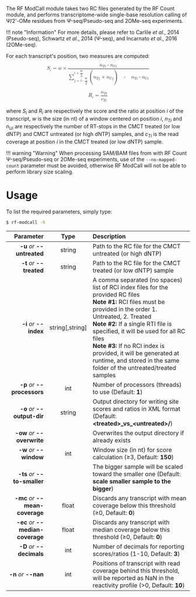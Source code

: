 The RF ModCall module takes two RC files generated by the RF Count module, and performs transcriptome-wide single-base resolution calling of &Psi;/2'-OMe residues from &Psi;-seq/Pseudo-seq and 2OMe-seq experiments.

!!! note "Information"
    For more details, please refer to Carlile *et al*., 2014 (Pseudo-seq), Schwartz *et al*., 2014 (&Psi;-seq), and Incarnato *et al*., 2016 (2OMe-seq).
For each transcript's position, two measures are computed:<br/>

<math display="block" xmlns="http://www.w3.org/1998/Math/MathML"><msub><mi>S</mi><mi>i</mi></msub><mo>=</mo><mi>w</mi><mo>&#xD7;</mo><mfrac><mrow><msub><mi>n</mi><mrow><mi>T</mi><mi>i</mi></mrow></msub><mo>-</mo><msub><mi>n</mi><mrow><mi>U</mi><mi>i</mi></mrow></msub></mrow><mrow><munderover><mo>&#x2211;</mo><mrow><mi>j</mi><mo>=</mo><mi>i</mi><mo>-</mo><mstyle displaystyle="true"><mfrac bevelled="true"><mi>w</mi><mn>2</mn></mfrac></mstyle></mrow><mrow><mi>i</mi><mo>+</mo><mstyle displaystyle="true"><mfrac bevelled="true"><mi>w</mi><mn>2</mn></mfrac></mstyle></mrow></munderover><mo>(</mo><msub><mi>n</mi><mrow><mi>T</mi><mi>j</mi></mrow></msub><mo>+</mo><msub><mi>n</mi><mrow><mi>U</mi><mi>j</mi></mrow></msub><mo>)</mo><mo>&#xA0;</mo><mo>-</mo><mo>&#xA0;</mo><msub><mi>n</mi><mrow><mi>T</mi><mi>i</mi></mrow></msub><mo>-</mo><msub><mi>n</mi><mrow><mi>U</mi><mi>i</mi></mrow></msub></mrow></mfrac></math>
<br/>
<math display="block" xmlns="http://www.w3.org/1998/Math/MathML"><msub><mi>R</mi><mi>i</mi></msub><mo>=</mo><mfrac><msub><mi>n</mi><mrow><mi>T</mi><mi>i</mi></mrow></msub><msub><mi>c</mi><mrow><mi>T</mi><mi>i</mi></mrow></msub></mfrac></math>
<br/>
where *S<sub>i</sub>* and *R<sub>i</sub>* are respectively the score and the ratio at position *i* of the transcript, *w* is the size (in nt) of a window centered on position *i*, *n<sub>Ti</sub>* and *n<sub>Ui</sub>* are respectively the number of RT-stops in the CMCT treated (or low dNTP) and CMCT untreated (or high dNTP) samples, and *c<sub>Ti</sub>* is the read coverage at position *i* in the CMCT treated (or low dNTP) sample.<br/>

!!! warning "Warning"
    When processing SAM/BAM files from with RF Count &Psi;-seq/Pseudo-seq or 2OMe-seq experiments, use of the ``--no-mapped-count`` parameter must be avoided, otherwise RF ModCall will not be able to perform library size scaling.
    
# Usage
To list the required parameters, simply type:

```bash
$ rf-modcall -h
```

Parameter         | Type | Description
----------------: | :--: |:------------
__-u__ *or* __--untreated__ | string | Path to the RC file for the CMCT untreated (or high dNTP)
__-t__ *or* __--treated__ | string | Path to the RC file for the CMCT treated (or low dNTP) sample
__-i__ *or* __--index__ | string[,string] | A comma separated (no spaces) list of RCI index files for the provided RC files<br/>__Note #1:__ RCI files must be provided in the order 1. Untreated, 2. Treated<br/>__Note #2:__ If a single RTI file is specified, it will be used for all RC files<br/>__Note #3:__ If no RCI index is provided, it will be generated at runtime, and stored in the same folder of the untreated/treated samples
__-p__ *or* __--processors__ | int | Number of processors (threads) to use (Default: __1__)
__-o__ *or* __--output-dir__ | string | Output directory for writing site scores and ratios in XML format (Default: __&lt;treated&gt;\_vs\_&lt;untreated&gt;/__)
__-ow__ *or* __--overwrite__ | | Overwrites the output directory if already exists
__-w__ *or* __--window__ | int | Window size (in nt) for score calculation (&ge;3, Default: __150__)
__-ts__ *or* __--to-smaller__ | | The bigger sample will be scaled toward the smaller one (Default: __scale smaller sample to the bigger__)
__-mc__ *or* __--mean-coverage__ | float | Discards any transcript with mean coverage below this threshold (&ge;0, Default: __0__)
__-ec__ *or* __--median-coverage__ | float | Discards any transcript with median coverage below this threshold (&ge;0, Default: __0__)
__-D__ *or* __--decimals__ | int | Number of decimals for reporting scores/ratios (1-10, Default: __3__)
__-n__ *or* __--nan__ | int | Positions of transcript with read coverage behind this threshold, will be reported as NaN in the reactivity profile (&gt;0, Default: __10__)